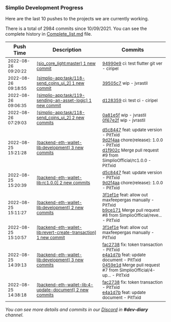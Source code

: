 
### Simplio Development Progress

Here are the last 10 pushes to the projects we are currently working.

There is a total of 2984 commits since 10/09/2021. You can see the complete history in
 [Complete_list.md](Complete_list.md) file.

| Push Time | Description | Commits |
| --- | --- | --- |
| <sub>2022-08-26 09:20:22</sub> | <sub>[[sio_core_light:master] 1 new commit](https://github.com/SimplioOfficial/sio_core_light/commit/94990e9fffdc5bb7ff856a60f158f4c7ee1ed95d)</sub> | <sub>[94990e9](https://github.com/SimplioOfficial/sio_core_light/commit/94990e9fffdc5bb7ff856a60f158f4c7ee1ed95d) ci: test flutter git ver - ciripel</sub> |
| <sub>2022-08-26 09:18:55</sub> | <sub>[[simplio-app:task/118\-send\_coins\_ui\_2] 1 new commit](https://github.com/SimplioOfficial/simplio-app/commit/39505c7f4c1285bc3199ffca17d326b986167b1f)</sub> | <sub>[39505c7](https://github.com/SimplioOfficial/simplio-app/commit/39505c7f4c1285bc3199ffca17d326b986167b1f) wip - jvrastil</sub> |
| <sub>2022-08-26 09:06:35</sub> | <sub>[[simplio-app:task/119\-sending\-an\-asset\-logic] 1 new commit](https://github.com/SimplioOfficial/simplio-app/commit/d1283593984af70f705a6f67a58ef6e47220c844)</sub> | <sub>[d128359](https://github.com/SimplioOfficial/simplio-app/commit/d1283593984af70f705a6f67a58ef6e47220c844) ci: test ci - ciripel</sub> |
| <sub>2022-08-26 07:29:03</sub> | <sub>[[simplio-app:task/118\-send\_coins\_ui\_2] 2 new commits](https://github.com/SimplioOfficial/simplio-app/compare/2542d58e1d5f...0f67e2faf932)</sub> | <sub>[0a81e5f](https://github.com/SimplioOfficial/simplio-app/commit/0a81e5f74f9ac1359b768b10a6b88eb06d94481b) wip - jvrastil<br>[0f67e2f](https://github.com/SimplioOfficial/simplio-app/commit/0f67e2faf932b9477e1e532bca3557730e25797f) wip - jvrastil</sub> |
| <sub>2022-08-25 15:21:28</sub> | <sub>[[backend-eth-wallet-lib:development] 3 new commits](https://github.com/SimplioOfficial/backend-eth-wallet-lib/compare/b9ce17133d06...d1f902c16aab)</sub> | <sub>[d5c8447](https://github.com/SimplioOfficial/backend-eth-wallet-lib/commit/d5c8447e343b3bd34eb8239ec468b50660039e35) feat: update version - PitTxid<br>[9d2f4aa](https://github.com/SimplioOfficial/backend-eth-wallet-lib/commit/9d2f4aaa55e2dfeaf69082d7c41a8938bdc41e81) chore(release): 1.0.0 - PitTxid<br>[d1f902c](https://github.com/SimplioOfficial/backend-eth-wallet-lib/commit/d1f902c16aab9d7bdca92ecb0593c4d9e48cd8e7) Merge pull request #9 from SimplioOfficial/rc1.0.0 - PitTxid</sub> |
| <sub>2022-08-25 15:20:39</sub> | <sub>[[backend-eth-wallet-lib:rc1\.0\.0] 2 new commits](https://github.com/SimplioOfficial/backend-eth-wallet-lib/compare/d5c8447e343b^...9d2f4aaa55e2)</sub> | <sub>[d5c8447](https://github.com/SimplioOfficial/backend-eth-wallet-lib/commit/d5c8447e343b3bd34eb8239ec468b50660039e35) feat: update version - PitTxid<br>[9d2f4aa](https://github.com/SimplioOfficial/backend-eth-wallet-lib/commit/9d2f4aaa55e2dfeaf69082d7c41a8938bdc41e81) chore(release): 1.0.0 - PitTxid</sub> |
| <sub>2022-08-25 15:11:27</sub> | <sub>[[backend-eth-wallet-lib:development] 2 new commits](https://github.com/SimplioOfficial/backend-eth-wallet-lib/compare/0459e1d6e817...b9ce17133d06)</sub> | <sub>[3f1ef1e](https://github.com/SimplioOfficial/backend-eth-wallet-lib/commit/3f1ef1e6126565d6d8fc1b8065e2a635a92fb389) feat: allow out maxfeepergas manually - PitTxid<br>[b9ce171](https://github.com/SimplioOfficial/backend-eth-wallet-lib/commit/b9ce17133d06cfbac30bb81c70a1437efb2ee0ef) Merge pull request #8 from SimplioOfficial/reve... - PitTxid</sub> |
| <sub>2022-08-25 15:10:57</sub> | <sub>[[backend-eth-wallet-lib:revert\-create\-transaction] 1 new commit](https://github.com/SimplioOfficial/backend-eth-wallet-lib/commit/3f1ef1e6126565d6d8fc1b8065e2a635a92fb389)</sub> | <sub>[3f1ef1e](https://github.com/SimplioOfficial/backend-eth-wallet-lib/commit/3f1ef1e6126565d6d8fc1b8065e2a635a92fb389) feat: allow out maxfeepergas manually - PitTxid</sub> |
| <sub>2022-08-25 14:39:13</sub> | <sub>[[backend-eth-wallet-lib:development] 3 new commits](https://github.com/SimplioOfficial/backend-eth-wallet-lib/compare/c026d38135bf...0459e1d6e817)</sub> | <sub>[fac2738](https://github.com/SimplioOfficial/backend-eth-wallet-lib/commit/fac27385168e63aea2961a9beba76b386e042461) fix: token transaction - PitTxid<br>[e4a1d7b](https://github.com/SimplioOfficial/backend-eth-wallet-lib/commit/e4a1d7be14caf0b8c06fac81eaa1d6f84db70197) feat: update document - PitTxid<br>[0459e1d](https://github.com/SimplioOfficial/backend-eth-wallet-lib/commit/0459e1d6e81761b25aa8b12b319c4f86009e05e1) Merge pull request #7 from SimplioOfficial/4-up... - PitTxid</sub> |
| <sub>2022-08-25 14:38:18</sub> | <sub>[[backend-eth-wallet-lib:4\-update\-document] 2 new commits](https://github.com/SimplioOfficial/backend-eth-wallet-lib/compare/c026d38135bf...e4a1d7be14ca)</sub> | <sub>[fac2738](https://github.com/SimplioOfficial/backend-eth-wallet-lib/commit/fac27385168e63aea2961a9beba76b386e042461) fix: token transaction - PitTxid<br>[e4a1d7b](https://github.com/SimplioOfficial/backend-eth-wallet-lib/commit/e4a1d7be14caf0b8c06fac81eaa1d6f84db70197) feat: update document - PitTxid</sub> |

_You can see more details and commits in our [Discord](https://discord.gg/aKhjuwZmdP) in **#dev-diary** channel._
